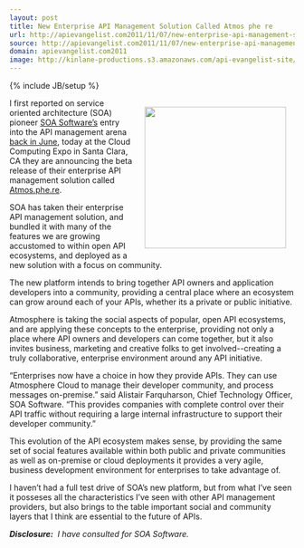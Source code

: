 ```yaml
---
layout: post
title: New Enterprise API Management Solution Called Atmos phe re
url: http://apievangelist.com2011/11/07/new-enterprise-api-management-solution-called-atmos.phe.re/
source: http://apievangelist.com2011/11/07/new-enterprise-api-management-solution-called-atmos.phe.re/
domain: apievangelist.com2011
image: http://kinlane-productions.s3.amazonaws.com/api-evangelist-site/blog/atmosphere-logo-1.png
---
```

{% include JB/setup %}
<p><a title="Atmosphere API Management" href="http://atmos.phe.re/"><img style="padding: 15px;" src="http://kinlane-productions.s3.amazonaws.com/api-service-providers/soa/atmosphere-logo-1.png" alt="" width="250" align="right" /></a></p>
<p>I first reported on service oriented architecture (SOA) pioneer <a href="http://www.soa.com/">SOA Software&rsquo;s</a> entry into the API management arena <a href="http://www.apievangelist.com/2011/06/17/atmosphere-a-new-api-management-portal/">back in June</a>, today at the Cloud Computing Expo in Santa Clara, CA they are announcing the beta release of their enterprise API management solution called <a title="Atmosphere API Management" href="http://atmos.phe.re/">Atmos.phe.re</a>.</p>
<p>SOA has taken their enterprise API management solution, and bundled it with many of the features we are growing accustomed to within open API ecosystems, and deployed as a new solution with a focus on community.</p>
<p>The new platform intends to bring together API owners and application developers into a community, providing a central place where an ecosystem can grow around each of your APIs, whether its a private or public initiative.</p>
<p>Atmosphere is taking the social aspects of popular, open API ecosystems, and are applying these concepts to the enterprise, providing not only a place where API owners and developers can come together, but it also invites business, marketing and creative folks to get involved--creating a truly collaborative, enterprise environment around any API initiative.</p>
<p>&ldquo;Enterprises now have a choice in how they provide APIs. They can use Atmosphere Cloud to manage their developer community, and process messages on-premise.&rdquo; said Alistair Farquharson, Chief Technology Officer, SOA Software. &ldquo;This provides companies with complete control over their API traffic without requiring a large internal infrastructure to support their developer community.&rdquo;</p>
<p>This evolution of the API ecosystem makes sense, by providing the same set of social features available within both public and private communities as well as on-premise or cloud deployments it provides a very agile, business development environment for enterprises to take advantage of.</p>
<p>I haven&rsquo;t had a full test drive of SOA&rsquo;s new platform, but from what I&rsquo;ve seen it posseses all the characteristics I&rsquo;ve seen with other API management providers, but also brings to the table important social and community layers that I think are essential to the future of APIs.</p>
<p><em><strong>Disclosure:</strong> &nbsp;I have consulted for SOA Software.</em></p>
